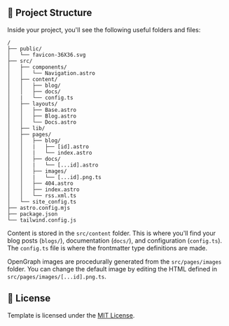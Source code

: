 ## 📁 Project Structure

Inside your project, you'll see the following useful folders and files:

```
/
├── public/
│   └── favicon-36X36.svg
├── src/
│   ├── components/
│   │   └── Navigation.astro
│   ├── content/
│   │   ├── blog/
│   │   ├── docs/
│   |   └── config.ts
│   ├── layouts/
│   │   ├── Base.astro
│   │   ├── Blog.astro
│   │   └── Docs.astro
│   ├── lib/
│   ├── pages/
│   │   ├── blog/
│   │   |   ├── [id].astro
│   │   |   └── index.astro
│   │   ├── docs/
│   │   |   └── [...id].astro
│   │   ├── images/
│   │   |   └── [...id].png.ts
│   │   ├── 404.astro
│   │   ├── index.astro
│   │   └── rss.xml.ts
│   └── site_config.ts
├── astro.config.mjs
├── package.json
└── tailwind.config.js
```

Content is stored in the `src/content` folder. This is where you'll find your blog posts (`blogs/`), documentation (`docs/`), and configuration (`config.ts`). The `config.ts` file is where the frontmatter type definitions are made.

OpenGraph images are procedurally generated from the `src/pages/images` folder. You can change the default image by editing the HTML defined in `src/pages/images/[...id].png.ts`.

## 📝 License

Template is licensed under the [MIT License](LICENSE).
